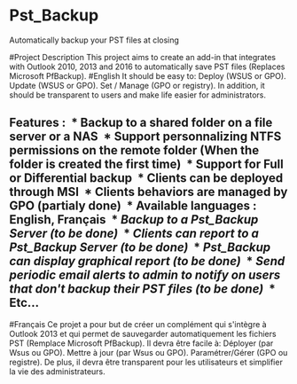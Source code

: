 # Pst_Backup
Automatically backup your PST files at closing

#Project Description
This project aims to create an add-in that integrates with Outlook 2010, 2013 and 2016 to automatically save PST files (Replaces Microsoft PfBackup).
#English
It should be easy to: Deploy (WSUS or GPO). 
Update (WSUS or GPO). 
Set / Manage (GPO or registry).
In addition, it should be transparent to users and make life easier for administrators.

## Features :  * Backup to a shared folder on a file server or a NAS  * Support personnalizing NTFS permissions on the remote folder (When the folder is created the first time)  * Support for Full or Differential backup  * Clients can be deployed through MSI  * Clients behaviors are managed by GPO (partialy done)  * Available languages : English, Français  * _Backup to a Pst_Backup Server (to be done)_  * _Clients can report to a Pst_Backup Server (to be done)_  * _Pst_Backup can display graphical report (to be done)_  * _Send periodic email alerts to admin to notify on users that don't backup their PST files (to be done)_  * Etc…

#Français
Ce projet a pour but de créer un complément qui s'intègre à Outlook 2013 et qui permet de sauvegarder automatiquement les fichiers PST (Remplace Microsoft PfBackup). Il devra être facile à:
Déployer (par Wsus ou GPO).
Mettre à jour (par Wsus ou GPO).
Paramétrer/Gérer (GPO ou registre).
De plus, il devra être transparent pour les utilisateurs et simplifier la vie des administrateurs.
